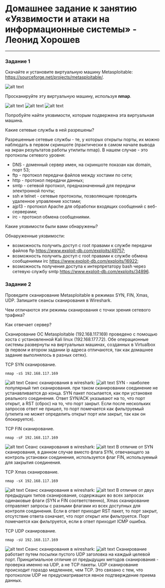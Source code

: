 # Домашнее задание к занятию «Уязвимости и атаки на информационные системы» - Леонид Хорошев


------

### Задание 1

Скачайте и установите виртуальную машину Metasploitable: https://sourceforge.net/projects/metasploitable/.

![alt text](https://github.com/LeonidKhoroshev/databases/blob/main/safety/safety1.4.png)

Просканируйте эту виртуальную машину, используя **nmap**.

![alt text](https://github.com/LeonidKhoroshev/databases/blob/main/safety/safety1.1.png)
![alt text](https://github.com/LeonidKhoroshev/databases/blob/main/safety/safety1.2.png)
![alt text](https://github.com/LeonidKhoroshev/databases/blob/main/safety/safety1.3.png)

Попробуйте найти уязвимости, которым подвержена эта виртуальная машина.

Какие сетевые службы в ней разрешены?

Разрешенные сетевые службы - те, у которых открыты порты, их можно наблюдать в первом скриншоте (практически в самом начале вывода на экран результатов работы утилиты nmap). В нашем случае - это протоколы сетевого уровня:
- DNS - доменный сервер имен, на скриншоте показан как domain, порт 53;
- ftp - протокол передачи файлов между хостами по сети;
- http - протокол передачи данных;
- smtp - сетевой протокол, предназначенный для передачи электронной почты;
- ssh и telnet - сетевые протоколы, позволяющие проводить удаленное управление хостами;
- ajp13  - протокол Apache для обработки входящих сообщений с веб-серверами;
- irc - протокол обмена сообщениями. 

Какие уязвимости были вами обнаружены?

Обнаруженные уязвимости:
- возможность получить доступ с root правами к службе передачи файлов ftp  https://www.exploit-db.com/exploits/49757;
- возможность получить доступ с root правами к службе обмена сообщениями irc https://www.exploit-db.com/exploits/16922;
- возможность получения доступа к интерпретатору bash через сетевую службу smtp https://www.exploit-db.com/exploits/34896.

  

### Задание 2

Проведите сканирование Metasploitable в режимах SYN, FIN, Xmas, UDP. Запишите сеансы сканирования в Wireshark.

Чем отличаются эти режимы сканирования с точки зрения сетевого трафика?

Как отвечает сервер?

Сканирование ОС Metasploitable (192.168.117.169) проведено с помощью хоста с установленной Kali linux (192.168.177.72). Обе операционные системы развернуты на виртуальных машинах, созданных в Virtualbox (в первом и втором задании ip адреса отличаются, так как домашнее задание выполнялось в разных сетях).

TCP SYN сканирование. 
```
nmap -sS 192.168.117.169
```
![alt text](https://github.com/LeonidKhoroshev/databases/blob/main/safety/safety2.5.png)
Сеанс сканирования в wireshark:
![alt text](https://github.com/LeonidKhoroshev/databases/blob/main/safety/safety2.1.1.png)
SYN - наиболее популярный тип сканирования. при таком сканировании соединение не устанавливается до конца. SYN пакет посылается, как при установке реального соединения. Ответ SYN/ACK указывают на то, что порт открыт, а RST (сброс) на то, что порт закрыт. Если после нескольких запросов ответ не пришел, то порт помечается как фильтруемый (утилита не может определить открыт порт или закрыт, так как он блокируется). 

TCP FIN сканирование.
```
nmap -sF 192.168.117.169
```
![alt text](https://github.com/LeonidKhoroshev/databases/blob/main/safety/safety2.6.png)
Сеанс сканирования в wireshark:
![alt text](https://github.com/LeonidKhoroshev/databases/blob/main/safety/safety2.2.1.png)
В отличие от SYN сканирования, в данном случае вместо флага SYN, отвечающего за контроль установки соединения, используется  флаг FIN, используемый для закрытия соединения. 

TCP Xmas сканирование.
```
nmap -sX 192.168.117.169
```
![alt text](https://github.com/LeonidKhoroshev/databases/blob/main/safety/safety2.7.png)
Сеанс сканирования в wireshark:
![alt text](https://github.com/LeonidKhoroshev/databases/blob/main/safety/safety2.3.1.png)
В отличие от двух предыдущих типов сканирования, содержащих во всех запросах одинаковые флаги (SYN и FIN соответственно), Xmas сканирование отправляет запросы с разными флагами из всех доступных для контроля соединения. Если в ответ приходит RST пакет, то порт закрыт, отсутствие ответа означает, что порт открыт или фильтруется. Порт помечается как фильтруется, если в ответ приходит ICMP ошибка.

TCP UDP сканирование.
```
nmap -sU 192.168.117.169
```
![alt text](https://github.com/LeonidKhoroshev/databases/blob/main/safety/safety2.8.png)
Сеанс сканирования в wireshark:
![alt text](https://github.com/LeonidKhoroshev/databases/blob/main/safety/safety2.4.1.png)
Cканирование работает путем посылки пустого UDP заголовка на каждый целевой порт. Принципиальное отличие от предыдущих методов сканирования - проверка именно на UDP, а не TCP пакеты. UDP сканирование происходит гораздо медленнее, чем TCP. Это связано с тем, что протоколом UDP не предусматривается явное подтверждение приема данных. 

